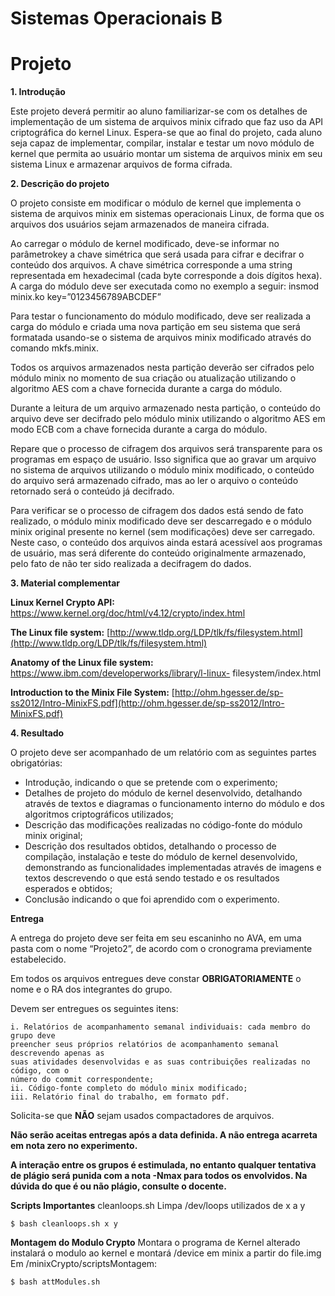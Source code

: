 # Sistemas Operacionais B

# Projeto #

**1. Introdução**

Este projeto deverá permitir ao aluno familiarizar-se com os detalhes de implementação de um
sistema de arquivos minix cifrado que faz uso da API criptográfica do kernel Linux. Espera-se que
ao final do projeto, cada aluno seja capaz de implementar, compilar, instalar e testar um novo
módulo de kernel que permita ao usuário montar um sistema de arquivos minix em seu sistema
Linux e armazenar arquivos de forma cifrada.

**2. Descrição do projeto**

O projeto consiste em modificar o módulo de kernel que implementa o sistema de arquivos minix
em sistemas operacionais Linux, de forma que os arquivos dos usuários sejam armazenados de
maneira cifrada.

Ao carregar o módulo de kernel modificado, deve-se informar no parâmetrokey a chave simétrica
que será usada para cifrar e decifrar o conteúdo dos arquivos. A chave simétrica corresponde a
uma string representada em hexadecimal (cada byte corresponde a dois dígitos hexa). A carga do
módulo deve ser executada como no exemplo a seguir:
insmod minix.ko key=”0123456789ABCDEF”

Para testar o funcionamento do módulo modificado, deve ser realizada a carga do módulo e criada
uma nova partição em seu sistema que será formatada usando-se o sistema de arquivos minix
modificado através do comando mkfs.minix.

Todos os arquivos armazenados nesta partição deverão ser cifrados pelo módulo minix no
momento de sua criação ou atualização utilizando o algoritmo AES com a chave fornecida durante
a carga do módulo.

Durante a leitura de um arquivo armazenado nesta partição, o conteúdo do arquivo deve ser
decifrado pelo módulo minix utilizando o algoritmo AES em modo ECB com a chave fornecida
durante a carga do módulo.

Repare que o processo de cifragem dos arquivos será transparente para os programas em espaço
de usuário. Isso significa que ao gravar um arquivo no sistema de arquivos utilizando o módulo
minix modificado, o conteúdo do arquivo será armazenado cifrado, mas ao ler o arquivo o
conteúdo retornado será o conteúdo já decifrado.

Para verificar se o processo de cifragem dos dados está sendo de fato realizado, o módulo minix
modificado deve ser descarregado e o módulo minix original presente no kernel (sem
modificações) deve ser carregado. Neste caso, o conteúdo dos arquivos ainda estará acessível
aos programas de usuário, mas será diferente do conteúdo originalmente armazenado, pelo fato
de não ter sido realizada a decifragem do dados.

**3. Material complementar**

**Linux Kernel Crypto API:** https://www.kernel.org/doc/html/v4.12/crypto/index.html

**The Linux file system:** [http://www.tldp.org/LDP/tlk/fs/filesystem.html](http://www.tldp.org/LDP/tlk/fs/filesystem.html)

**Anatomy of the Linux file system:** https://www.ibm.com/developerworks/library/l-linux-
filesystem/index.html

**Introduction to the Minix File System:** [http://ohm.hgesser.de/sp-ss2012/Intro-MinixFS.pdf](http://ohm.hgesser.de/sp-ss2012/Intro-MinixFS.pdf)


**4. Resultado**

O projeto deve ser acompanhado de um relatório com as seguintes partes obrigatórias:

- Introdução, indicando o que se pretende com o experimento;
- Detalhes de projeto do módulo de kernel desenvolvido, detalhando através de textos e
    diagramas o funcionamento interno do módulo e dos algoritmos criptográficos utilizados;
- Descrição das modificações realizadas no código-fonte do módulo minix original;
- Descrição dos resultados obtidos, detalhando o processo de compilação, instalação e teste
    do módulo de kernel desenvolvido, demonstrando as funcionalidades implementadas
    através de imagens e textos descrevendo o que está sendo testado e os resultados
    esperados e obtidos;
- Conclusão indicando o que foi aprendido com o experimento.

**Entrega**

A entrega do projeto deve ser feita em seu escaninho no AVA, em uma pasta com o nome
“Projeto2”, de acordo com o cronograma previamente estabelecido.

Em todos os arquivos entregues deve constar **OBRIGATORIAMENTE** o nome e o RA dos
integrantes do grupo.

Devem ser entregues os seguintes itens:

```
i. Relatórios de acompanhamento semanal individuais: cada membro do grupo deve
preencher seus próprios relatórios de acompanhamento semanal descrevendo apenas as
suas atividades desenvolvidas e as suas contribuições realizadas no código, com o
número do commit correspondente;
ii. Código-fonte completo do módulo minix modificado;
iii. Relatório final do trabalho, em formato pdf.
```
Solicita-se que **NÃO** sejam usados compactadores de arquivos.

**Não serão aceitas entregas após a data definida. A não entrega acarreta em nota zero no
experimento.**

**A interação entre os grupos é estimulada, no entanto qualquer tentativa de plágio será
punida com a nota -Nmax para todos os envolvidos. Na dúvida do que é ou não plágio,
consulte o docente.**

**Scripts Importantes**
cleanloops.sh
Limpa /dev/loops utilizados de x a y
```
$ bash cleanloops.sh x y
```

**Montagem do Modulo Crypto**
Montara o programa de Kernel alterado
instalará o modulo ao kernel
e montará /device em minix a partir do file.img
Em /minixCrypto/scriptsMontagem:
```
$ bash attModules.sh
```

